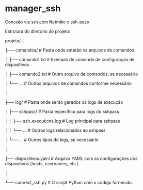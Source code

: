 # manager_ssh
Conexão via ssh com Netmiko e  ssh-pass


Estrutura do diretorio do projeto:

projeto/
│

├── comandos/                    # Pasta onde estarão os arquivos de comandos

│   ├── comando1.txt             # Exemplo de comando de configuração de dispositivos

│   ├── comando2.txt             # Outro arquivo de comandos, se necessário

│   └── ...                      # Outros arquivos de comandos conforme necessário

│

├── log/                         # Pasta onde serão gerados os logs de execução

│   ├── sshpass/                 # Pasta específica para logs do sshpass

│   │   ├── ssh_executions.log  # Log principal para sshpass

│   │   └── ...                  # Outros logs relacionados ao sshpass

│   └── ...                      # Outros tipos de logs, se necessário

│

├── dispositivos.yaml            # Arquivo YAML com as configurações dos dispositivos (hosts, usernames, etc.)

│

└── connect_ssh.py                # O script Python com o código fornecido.
